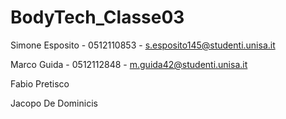 # BodyTech_Classe03

Simone Esposito - 0512110853 - s.esposito145@studenti.unisa.it

Marco Guida - 0512112848 - m.guida42@studenti.unisa.it

Fabio Pretisco

Jacopo De Dominicis
